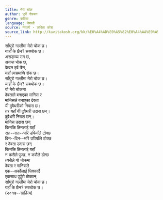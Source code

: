 ```yaml
---
title: मेरो चोक
author: भूपी शेरचन
genre: कविता
language: नेपाली
source: नेपाली - कविता कोश
source_link: http://kavitakosh.org/kk/%E0%A4%AD%E0%A5%82%E0%A4%AA%E0%A5%80_%E0%A4%B6%E0%A5%87%E0%A4%B0%E0%A4%9A%E0%A4%A8
---
```


साँघुरो गल्लीमा मेरो चोक छ।  
याहाँ के छैन? सबथोक छ।  
असङ्ख्य राग छ,  
अनन्त भोक छ,  
केवल हर्ष छैन,  
यहाँ त्यसमाथि रोक छ।  
साँघुरो गल्लीमा मेरो चोक छ।  
याहाँ के छैन? सबथोक छ।  
यो मेरो चोकमा  
देवताले बनाएका मानिस र  
मानिसले बनाएका देवता  
यी दुवैथरीको निवास छ।  
तर यहाँ यी दुवैथरी उदास छन्।  
दुवैथरी निराश छन्।  
मानिस उदास छन्  
किनकि तिनलाई यहाँ  
रात--रात--भरि उपियाँले टोक्छ  
दिन--दिन--भरि उपियाँले टोक्छ  
र देवता उदास छन्  
किनकि तिनलाई यहाँ  
न कसैले पुज्छ, न कसैले ढोग्छ  
त्यसैले यो चोकमा  
देवता र मानिसले  
एक--अर्कोलाई धिक्कार्दै  
एकसाथ पुर्पुरो ठोक्छन्  
साँघुरो गल्लीमा मेरो चोक छ।  
यहाँ के छैन? सबथोक छ।  
(२०१७--साहित्य)
